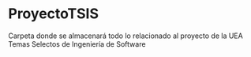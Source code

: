 # ProyectoTSIS
Carpeta donde se almacenará todo lo relacionado al proyecto de la UEA Temas Selectos de Ingeniería de Software
